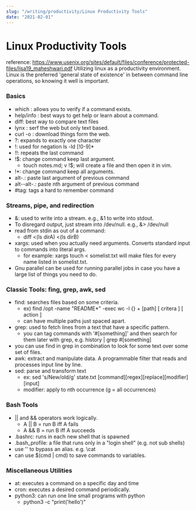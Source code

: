 ```yaml
---
slug: "/writing/productivity/Linux Productivity Tools"
date: "2021-02-01"
---
```


# Linux Productivity Tools
reference: https://www.usenix.org/sites/default/files/conference/protected-files/lisa19_maheshwari.pdf
Utilizing linux as a productivity environment. Linux is the preferred 'general state of existence' in between command line operations, so knowing it well is important. 

### Basics
* which <cmdname>: allows you to verify if a command exists.
* help/info <cmd>: best ways to get help or learn about a command.
* diff: best way to compare text files
* lynx <url>: serf the web but only text based.
* curl -o <url>: download things form the web.
* ?: expands to exactly one character
* !: used for negation ls -ld [!0-9]\*
* !!: repeats the last command
* !$: change command keep last argument.
	* touch notes.md; v !$; will create a file and then open it in vim.
* !\*: change command keep all arguments.
* alt-.: paste last argument of previous command
* alt-<n>-alt-.: paste nth argument of previous command
* <cmd> #tag: tags a hard to remember command

### Streams, pipe, and redirection
* &: used to write into a stream. e.g., &1 to write into stdout.
* To disregard output, just stream into /dev/null. e.g., &> /dev/null
* read from stdin as out of a command:
	* diff <(ls dirA) <(ls dirB)
* xargs: used when you actually need arguments. Converts standard input to commands into literal args. 
	* for example: xargs touch < somelist.txt will make files for every name listed in somelist.txt. 
* Gnu parallel can be used for running parallel jobs in case you have a large list of things you need to do. 

### Classic Tools: fing, grep, awk, sed
* find: searches files based on some criteria.
	* ex) find /opt -name "README*" -exec wc -l {} +
						[path] [  critera   ] [   action    ]
	* can have multiple paths just spaced apart.
* grep: used to fetch lines from a text that have a specific pattern. 
	* you can tag commands with '#[something]' and then search for them later with grep, e.g. history | grep #[something]
* you can use find in grep in combination to look for some text over some set of files. 
* awk: extract and manipulate data. A programmable filter that reads and processes input line by line. 
* sed: parse and transform text
	* ex: sed 's/New/old/g' state.txt
						[command][regex][replace][modifier]  [input]
	* modifier: apply to nth occurrence (g = all occurrences) 

### Bash Tools 
* || and && operators work logically.
	* A || B = run B iff A fails
	* A && B = run B iff A succeeds
* .bashrc: runs in each new shell that is spawned
* .bash_profile: a file that runs only in a "login shell" (e.g. not sub shells)
* use '\' to bypass an alias. e.g. \cat
* can use $(cmd | cmd) to save commands to variables. 

### Miscellaneous Utilities
* at: executes a command on a specific day and time 
* cron: executes a desired command periodically. 
* python3: can run one line small programs with python
	* python3 -c "print('hello')"

